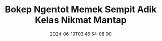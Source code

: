 --- 
title: "Bokep Ngentot Memek Sempit Adik Kelas Nikmat Mantap"
description: "  bokep Bokep Ngentot Memek Sempit Adik Kelas Nikmat Mantap doodstream   new"
date: 2024-06-19T03:46:54-08:00
file_code: "lll8c1qf6es3"
draft: false
cover: "8sxsu1ytnvasjppn.jpg"
tags: ["Bokep", "Ngentot", "Memek", "Sempit", "Adik", "Kelas", "Nikmat", "Mantap", "bokep-indo", "bokep-viral", "bokep-ig"]
length: 838
fld_id: "1392263"
foldername: "adikkelas"
categories: ["adikkelas"]
views: 137
---